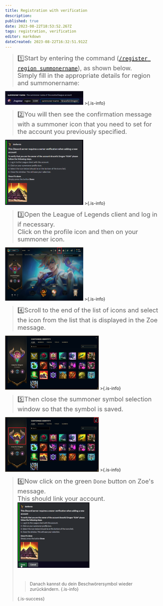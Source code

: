 ```yaml
---
title: Registration with verification
description: 
published: true
date: 2023-08-22T18:53:52.267Z
tags: registration, verification
editor: markdown
dateCreated: 2023-08-22T16:32:51.912Z
---
```


>   <span style="font-size:15pt">:one:Start by entering the command ([`/register region summonername`](/en/commands/important/register/)), as shown below. <br> Simply fill in the appropriate details for region and summonername: </span>
<img src="/register.png" width="50%" img>
>{.is-info}

<br>

> <span style="font-size:15pt"> :two:You will then see the confirmation message with a summoner icon that you need to set for the account you previously specified. </span>
<img src="/en_/en_register_verification_1.png" width="50%" img>
>{.is-info}

<br>

> <span style="font-size:15pt"> :three:Open the League of Legends client and log in if necessary. <br> Click on the profile icon and then on your summoner icon. </span>
<img src="/en_/en_register_verification_2.png" width="50%" img> 
>{.is-info}

<br>

> <span style="font-size:15pt"> :four:Scroll to the end of the list of icons and select the icon from the list that is displayed in the Zoe message. </span>
<img src="/en_/en_register_verification_3.png" width="60%" img>
>{.is-info}

<br>

> <span style="font-size:15pt"> :five:Then close the summoner symbol selection window so that the symbol is saved. </span>
<img src="/en_/en_register_verification_4.png" width="60%" img>
>{.is-info}

<br>

> <span style="font-size:15pt"> :six:Now click on the green `Done` button on Zoe's message. <br> This should link your account.
<img src="/en_/en_register_verification_5.png" width="50%" img> <br> <br>
> >Danach kannst du dein Beschwörersymbol wieder zurückändern. {.is-info}
>  
>{.is-success}

